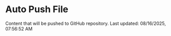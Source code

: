 # Auto Push File

Content that will be pushed to GitHub repository.
Last updated: 08/16/2025, 07:56:52 AM